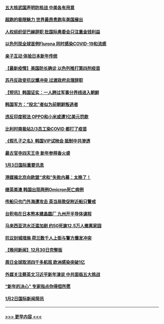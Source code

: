 #### [五大核武国声明防核战 中美各有用意](../pages/prog202/a103311855.md?t=01041100) 
#### [超跑的极限魅力 世界最昂贵跑车美国展出](../pages/prog202/a103311804.md?t=01041100) 
#### [人权组织促巴赫辞职 批国际奥委会只注重金钱利益](../pages/prog202/a103311911.md?t=01041100) 
#### [以色列现全球首例Flurona 同时感染COVID-19和流感](../pages/prog202/a103311736.md?t=01041100) 
#### [亲子互动 体验日本新年传统](../pages/prog202/a103311535.md?t=01041100) 
#### [【最新疫情】美国防长确诊 以色列推打第四剂疫苗](../pages/prog202/a103311652.md?t=01041100) 
#### [苏丹反政变抗议爆冲突 过渡政府总理辞职](../pages/prog202/a103311612.md?t=01041100) 
#### [【短讯】韩国证实：一人跨过军事分界线进入朝鲜](../pages/prog202/a103311621.md?t=01041100) 
#### [韩国军方：“投北”者似为前朝鲜叛逃者](../pages/prog202/a103311417.md?t=01041100) 
#### [违反印度税法 OPPO和小米或遭1亿美元罚款](../pages/prog202/a103311397.md?t=01041100) 
#### [比利时南极站2/3员工染COVID 都打了疫苗](../pages/prog202/a103311389.md?t=01041100) 
#### [《假孔子之名》韩国VIP试映会 抵制中共渗透](../pages/prog202/a103311382.md?t=01041100) 
#### [最古官寺四天王寺 新年参拜香火盛](../pages/prog202/a103311371.md?t=01041100) 
#### [1月3日国际重要讯息](../pages/prog202/a103311345.md?t=01041100) 
#### [港媒揭北京向欧盟“求和”失败内幕：太晚了！](../pages/prog202/a103311330.md?t=01041100) 
#### [继英美澳 韩国出现两例Omicron死亡病例](../pages/prog202/a103311220.md?t=01041100) 
#### [传船只也门外海遭攻击 英当局敦促附近船只警戒](../pages/prog202/a103311310.md?t=01041100) 
#### [台积电在日本熊本建晶圆厂 九州开半导体课程](../pages/prog202/a103311303.md?t=01041100) 
#### [马来西亚洪水泛滥加剧 约50死逾12.5万人撤离家园](../pages/prog202/a103311185.md?t=01041100) 
#### [抗议封城措施 荷兰数千人上街与警方爆发冲突](../pages/prog202/a103311166.md?t=01041100) 
#### [【晚间新闻】12月30日完整版](../pages/prog202/a103307967.md?t=01041100) 
#### [周日全球取消四千多航班 欧洲感染突破1亿](../pages/prog202/a103310998.md?t=01041100) 
#### [外媒关注蔡英文习近平新年演说 中共面临五大挑战](../pages/prog202/a103310923.md?t=01041100) 
#### [“新年的决心” 专家指点你得偿所愿](../pages/prog202/a103310825.md?t=01041100) 
#### [1月2日国际新闻简讯](../pages/prog202/a103310833.md?t=01041100) 

----
#### [ >>> 更早内容 <<< ](../indexes/prog202-earlier.md)
